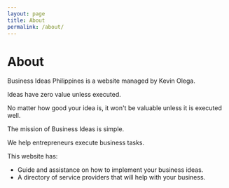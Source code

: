 ```yaml
---
layout: page
title: About
permalink: /about/
---
```

# About

Business Ideas Philippines is a website managed by Kevin Olega.

Ideas have zero value unless executed.

No matter how good your idea is, it won't be valuable unless it is executed well.

The mission of Business Ideas is simple.

We help entrepreneurs execute business tasks.

This website has:

- Guide and assistance on how to implement your business ideas.
- A directory of service providers that will help with your business.



<script async>(function(s,u,m,o,j,v){j=u.createElement(m);v=u.getElementsByTagName(m)[0];j.async=1;j.src=o;j.dataset.sumoSiteId='f85e362b8f363473e5ee36a3b3294d3d9a1fff5e0e6203ba0dab9946e29f62b9';v.parentNode.insertBefore(j,v)})(window,document,'script','//load.sumo.com/');</script>